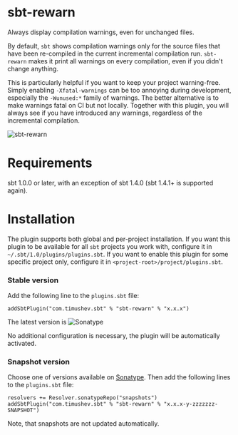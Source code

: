sbt-rewarn
==================
Always display compilation warnings, even for unchanged files.

By default, `sbt` shows compilation warnings only for the source files that have been re-compiled in the current incremental compilation run. `sbt-rewarn` makes it print all warnings on every compilation, even if you didn't change anything.

This is particularly helpful if you want to keep your project warning-free. Simply enabling `-Xfatal-warnings` can be too annoying during development, especially the `-Wunused:*` family of warnings. The better alternative is to make warnings fatal on CI but not locally. Together with this plugin, you will always see if you have introduced any warnings, regardless of the incremental compilation.

![sbt-rewarn](https://user-images.githubusercontent.com/831307/88443498-d49fc980-ce18-11ea-8154-8245ceb309c1.png)

Requirements
==============
sbt 1.0.0 or later, with an exception of sbt 1.4.0 (sbt 1.4.1+ is supported again).

Installation
============

The plugin supports both global and per-project installation. 
If you want this plugin to be available for all `sbt` projects you work with, configure it in `~/.sbt/1.0/plugins/plugins.sbt`.
If you want to enable this plugin for some specific project only, configure it in `<project-root>/project/plugins.sbt`.

### Stable version
Add the following line to the `plugins.sbt` file:

```
addSbtPlugin("com.timushev.sbt" % "sbt-rewarn" % "x.x.x")
```

The latest version is ![Sonatype](https://img.shields.io/nexus/r/com.timushev.sbt/sbt-rewarn?label=sbt-rewarn%20&server=https%3A%2F%2Foss.sonatype.org)

No additional configuration is necessary, the plugin will be automatically activated.

### Snapshot version
Choose one of versions available on [Sonatype](https://oss.sonatype.org/content/repositories/snapshots/com/timushev/sbt/sbt-rewarn_2.12_1.0/). Then add the following lines to the `plugins.sbt` file:

```
resolvers += Resolver.sonatypeRepo("snapshots")
addSbtPlugin("com.timushev.sbt" % "sbt-rewarn" % "x.x.x-y-zzzzzzz-SNAPSHOT")
```

Note, that snapshots are not updated automatically.
